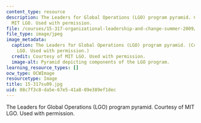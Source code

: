 ```yaml
---
content_type: resource
description: The Leaders for Global Operations (LGO) program pyramid. Courtesy of
  MIT LGO. Used with permission.
file: /courses/15-317-organizational-leadership-and-change-summer-2009/08c7f3c8da5e67e541a809e389ef1dec_15-317su09.jpg
file_type: image/jpeg
image_metadata:
  caption: The Leaders for Global Operations (LGO) program pyramid. (Courtesy of MIT
    LGO. Used with permission.)
  credit: Courtesy of MIT LGO. Used with permission.
  image-alt: Pyramid depicting components of the LGO program.
learning_resource_types: []
ocw_type: OCWImage
resourcetype: Image
title: 15-317su09.jpg
uid: 08c7f3c8-da5e-67e5-41a8-09e389ef1dec
---
```

The Leaders for Global Operations (LGO) program pyramid. Courtesy of MIT LGO. Used with permission.

